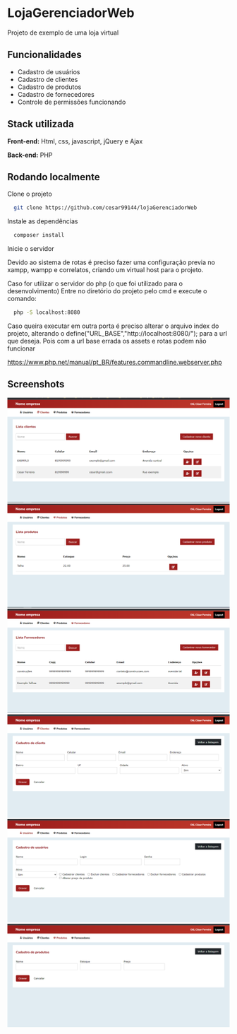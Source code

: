 
# LojaGerenciadorWeb

Projeto de exemplo de uma loja virtual


## Funcionalidades

- Cadastro de usuários
- Cadastro de clientes
- Cadastro de produtos
- Cadastro de fornecedores
- Controle de permissões funcionando

## Stack utilizada

**Front-end:** Html, css, javascript, jQuery e Ajax

**Back-end:** PHP


## Rodando localmente

Clone o projeto

```bash
  git clone https://github.com/cesar99144/lojaGerenciadorWeb
```

Instale as dependências

```bash
  composer install
```

Inicie o servidor

Devido ao sistema de rotas é preciso fazer uma configuração previa no xampp, wampp
e correlatos, criando um virtual host para o projeto.

Caso for utilizar o servidor do php (o que foi utilizado para o desenvolvimento)
Entre no diretório do projeto pelo cmd e execute o comando: 

```bash
  php -S localhost:8080
```
Caso queira executar em outra porta é preciso alterar o arquivo index do projeto, 
alterando o define("URL_BASE","http://localhost:8080/"); para a url que deseja. Pois com a url base errada os assets e rotas podem não funcionar

https://www.php.net/manual/pt_BR/features.commandline.webserver.php



## Screenshots

<img src="static/imagensProjeto/Clientes.PNG" alt="drawing">
<img src="static/imagensProjeto/Produtos.PNG" alt="drawing">
<img src="static/imagensProjeto/Fornecedores.PNG" alt="drawing">
<img src="static/imagensProjeto/CadastroClientes.PNG" alt="drawing">
<img src="static/imagensProjeto/CadastroUsers.PNG" alt="drawing">
<img src="static/imagensProjeto/CadastroProdutos.PNG" alt="drawing">

